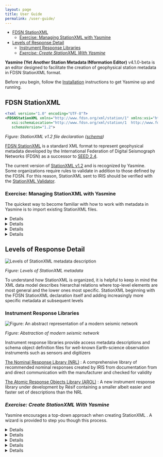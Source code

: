 ```yaml
---
layout: page
title: User Guide
permalink: /user-guide/
---
```

- [FDSN StationXML](#fdsn-stationxml)
  - [Exercise: Managing StationXML with Yasmine](#exercise-managing-stationxml-with-yasmine)
- [Levels of Response Detail](#levels-of-response-detail)
  - [Instrument Response Libraries](#instrument-response-libraries)
  - [*Exercise: Create StationXML With Yasmine*](#exercise-create-stationxml-with-yasmine)

**Yasmine (Yet Another Station Metadata INformation Editor)** v4.1.0-beta is an editor designed to facilitate the
creation of geophysical station metadata in FDSN StationXML format.

Before you begin, follow the [Installation](/yasmine-stationxml-editor/installation) instructions to get Yasmine up and
running.

## FDSN StationXML

```xml
<?xml version="1.0" encoding="UTF-8"?>
<FDSNStationXML xmlns="http://www.fdsn.org/xml/station/1" xmlns:xsi="http://www.w3.org/2001/XMLSchema-instance"
   xsi:schemaLocation="http://www.fdsn.org/xml/station/1  http://www.fdsn.org/xml/station/fdsn-station-1.2.xsd"
   schemaVersion="1.2">
   ```

   *Figure: StationXML v1.2 file declaration ([schema](https://www.fdsn.org/xml/station/fdsn-station-1.2.xsd))*

   [FDSN StationXML](http://www.fdsn.org/xml/station) is a standard XML format to represent geophysical metadata
   developed by the International Federation of Digital Seismograph Networks (FDSN) as a successor to [SEED
   2.4](http://www.fdsn.org/publications.htm).

   The current version of [StationXML v1.2](https://docs.fdsn.org/projects/stationxml/en/latest/) and is recognized by
   Yasmine. Some organizations require rules to validate in addition to those defined by the FDSN. For this reason,
   StationXML sent to IRIS should be verified with the [StationXML
   Validator](http://github.com/iris-edu/stationxml-validator).

### Exercise: Managing StationXML with Yasmine

   The quickest way to become familiar with how to work with metadata in Yasmine is to import existing StationXML files.

   <details>

      <summary>Import XML</summary>

      <table>
         <tr>
            <td>
               <input type="checkbox" />
               Select an existing StationXML file or fetch one from the IRIS <a
                  src="http://service.iris.edu/fdsnws/station/1">fdsnws-station</a> service:

               <br /> <code>
            curl --output out.xml 'https://service.iris.edu/fdsnws/station/1/query?net=XB&station=ELYSE&channel=MHU&level=response'</code>
            </td>
         </tr>
         <tr>
            <td>
               <input type="checkbox" />
               From the <code>XML</code> tab, select <code>Import XML</code> then your file
            </td>
         </tr>
      </table>

</details>

   <details>

      <summary>Validate XML</summary>

      <table>

         <td>
            <input type="checkbox" />
            From the <code>XML</code> tab, double-click a filename then <code>File -> Validate</code>
         </td>

      </table>

   </details>

   <details>

      <summary>Extract XML</summary>

      <table>

         <td>
            <input type="checkbox" />
            From the <code>User Library</code> tab, select <code>Create a new library</code> and provide a name</tr>
         </td>

      </table>

   </details>

   <details>

      <summary>Export XML</summary>

      <table>
         <td>
            <input type="checkbox" /> From the <code>XML</code> tab, highlight the filename then
            <code>Export as XML</code>
         </td>
      </table>

   </details>

## Levels of Response Detail

   ![Levels of StationXML metadata
   description](/yasmine-stationxml-editor/assets/images/response-level-details.drawio.png)

   *Figure: Levels of StationXML metadata*

   To understand how StationXML is organized, it is helpful to keep in mind the XML data model describes hierarchal
   relations where top-level elements are most general and the lower ones most specific. StationXML beginning with the
   FDSN StationXML declaration itself and adding increasingly more specific metadata at subsequent levels

### Instrument Response Libraries

   ![Figure: An abstract representation of a modern seismic
   network](/yasmine-stationxml-editor/assets/images/from-instrument-to-data.drawio.png)

   *Figure: Abstraction of modern seismic network*

   Instrument response libraries provide access metadata descriptions and schema object definition files for well-known
   Earth-science observation instruments such as sensors and digitizers

   [The Nominal Response Library (NRL)](https://ds.iris.edu/ds/nrl/)
   : A comprehensive library of recommended nominal responses created by IRIS from documentation from and direct
   communication with the manufacturer and checked for validity

   [The Atomic Response Objects Library (AROL)](https://gitlab.com/resif/arol/)
   : A new instrument response library under development by Résif containing a smaller albeit easier and faster set of
   descriptions than the NRL

### *Exercise: Create StationXML With Yasmine*

   Yasmine encourages a top-down approach when creating StationXML . A wizard is provided to step you though this
   process.

   <details>

      <summary>Step 1: Create a StationXML file</summary>

      <table>
         <td>
            <input type="checkbox" />
            From the <code>XML</code> tab, select <code>Create</code> then provide the name of the file in Yasmine and
            <a src="https://docs.fdsn.org/projects/stationxml/en/latest/reference.html#fdsnstationxml-required">FDSN
               StationXML</a> information
         </td>
      </table>
   </details>

   <details>

      <summary>Step 2. Add a Network</summary>

      <table>

         <td>
            <input type="checkbox" />
            Select <code>Inventory</code> and <code>Add -> Add a network using a wizard</code> then provide <a
               src="https://docs.fdsn.org/projects/stationxml/en/latest/reference.html#network-required">Network</a>
            information and select <code>Next</code>
         </td>
      </table>

   </details>

   <details>

      <summary>Step 3: Add a Station</summary>

      <table>

         <td>
            <input type="checkbox" />
            Provide <a src="https://docs.fdsn.org/projects/stationxml/en/latest/reference.html#station">Station</a>
            information and select <code>Next</code>
         </td>

      </table>

   </details>

   <details>

      <summary>Step 4: Add a Channel</summary>

      <table>
         <td>
            <input type="checkbox" />
            Provide <a src="https://docs.fdsn.org/projects/stationxml/en/latest/reference.html#channel">Channel</a>
            information and select <code>Next</code>
         </td>
      </table>

   </details>

   <details>

      <summary>Step 5: Add a Response</summary>

      <table>
         <tr>
            <td>
               <input type="checkbox" />
               Provide <a src="https://docs.fdsn.org/projects/stationxml/en/latest/reference.html#response">Response</a>
               information and select <code>Next</code>
            </td>
         </tr>
         <tr>
            <td>
               <input type="checkbox" />
               Provide remaining <a
                  src="https://docs.fdsn.org/projects/stationxml/en/latest/reference.html#channel">Channel</a>
               information and select <code>Next</code>
            </td>
         </tr>
         <tr>
            <td>
               <input type="checkbox" />
               Save the Network, Station, and Channel information to your User Library and select
               <code>Complete Wizard</code>
            </td>

         </tr>
      </table>

   </details>
